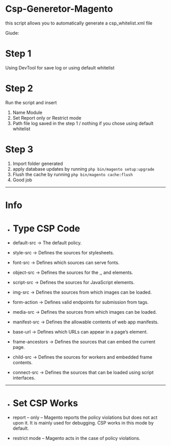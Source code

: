 # Csp-Generetor-Magento
this script allows you to automatically generate a csp_whitelist.xml file

Giude:
  # Step 1
  Using DevTool for save log or using default whitelist

  # Step 2
  Run the script and insert
  1. Name Module 
  2. Set Report only or Restrict mode 
  3. Path file log saved in the step 1 / nothing if you chose using default whitelist

  # Step 3 
  1. Import folder generated 
  2. apply database updates by running `php bin/magento setup:upgrade`
  3. Flush the cache by running `php bin/magento cache:flush`
  4. Good job

___

# Info

- # Type CSP Code
- default-src -> The default policy. 

- style-src -> Defines the sources for stylesheets. 

- font-src -> Defines which sources can serve fonts.

- object-src -> Defines the sources for the ,, and elements.

- script-src -> Defines the sources for JavaScript elements.

- img-src	-> Defines the sources from which images can be loaded.

- form-action -> Defines valid endpoints for submission from tags.

- media-src -> Defines the sources from which images can be loaded.

- manifest-src -> Defines the allowable contents of web app manifests.

- base-url -> Defines which URLs can appear in a page’s <base> element.

- frame-ancestors -> Defines the sources that can embed the current page.

- child-src	-> Defines the sources for workers and embedded frame contents.

- connect-src	-> Defines the sources that can be loaded using script interfaces.

___
- # Set CSP Works

- report – only – Magento reports the policy violations but does not act upon it. It is mainly used for debugging. CSP works in this mode by default.

- restrict mode – Magento acts in the case of policy violations.
